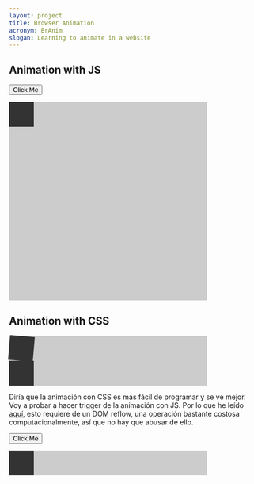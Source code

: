 ```yaml
---
layout: project
title: Browser Animation
acronym: BrAnim
slogan: Learning to animate in a website
---
```

## Animation with JS
<style>
#container {
  width: 400px;
  height: 400px;
  position: relative;
  background: #CCC;
}
#animate {
  width: 50px;
  height: 50px;
  position: absolute;
  background: #333;
}
</style>
<script>
function myMove() {
  var elem = document.getElementById("animate");
  var pos = 0;
  var id = setInterval(frame, 100/3);
  function frame() {
    if (pos >= 350) {
      clearInterval(id);
    } else {
      pos+=5;
      elem.style.top = pos + 'px';
      elem.style.left = pos + 'px';
    }
  }
}
</script>
<p><button onclick="myMove()">Click Me</button></p> 
<div id="container">
<div id="animate"></div>
</div>

## Animation with CSS

<style>
@keyframes example{
  0%    {left: 0; transform: rotate(0);border-radius:0%} /*inicial*/
  25%   {left: 0; transform: rotate(360deg); border-radius:50%} /*rota*/
  50%   {left: 350px; transform: rotate(360deg);border-radius:50%} /*avanza*/
  75%   {left: 350px; transform: rotate(720deg);border-radius:0%} /*rota*/
  100%  {left: 0; transform: rotate(720deg);border-radius:0%} /*retorna*/
}

.csscontain{
    position:relative;
    background: #CCC;
    height: 50px;
    width: 400px
}
.cssanim{
    position:absolute;
    background: #333;
    height: 50px;
    width: 50px;
}
.csscontain.contain2{
    height:100px;
}
.csscontain > .cssanim + .cssanim{
    top: 50px;
    animation-delay: 2s;
}
.cssanim.yes{
    animation: example 4s ease-in-out 0s infinite none;
}
.oneAnim{
    animation: example 4s ease-in-out 0s 1 none;
}
</style>

<div class="csscontain contain2">

<div class="cssanim yes"></div>
<div class="cssanim yes"></div>

</div>

Diría que la animación con CSS es más fácil de programar y se ve mejor. Voy a probar a hacer trigger de la animación con JS.
Por lo que he leído [aquí](https://medium.com/better-programming/how-to-restart-a-css-animation-with-javascript-and-what-is-the-dom-reflow-a86e8b6df00f), esto requiere de un DOM reflow, una operación bastante costosa computacionalmente, así que no hay que abusar de ello.
<script>
    animatefoo = function (){
        let foo = document.getElementById("foo");
        foo.classList.remove("oneAnim");
        void foo.offsetWidth; // trigger reflow
        foo.classList.add("oneAnim");
    }
</script>
<p><button onclick="animatefoo()">Click Me</button></p> 
<div class="csscontain">
<div id="foo" class="cssanim"></div>
</div>


